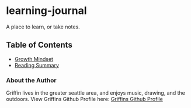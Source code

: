 # learning-journal
A place to learn, or take notes.

## Table of Contents
* [Growth Mindset]()
* [Reading Summary]()

### About the Author 
Griffin lives in the greater seattle area, and enjoys music, drawing, and the outdoors. 
View Griffins Github Profile here:
[Griffins Github Profile](https://github.com/h-griffin)

